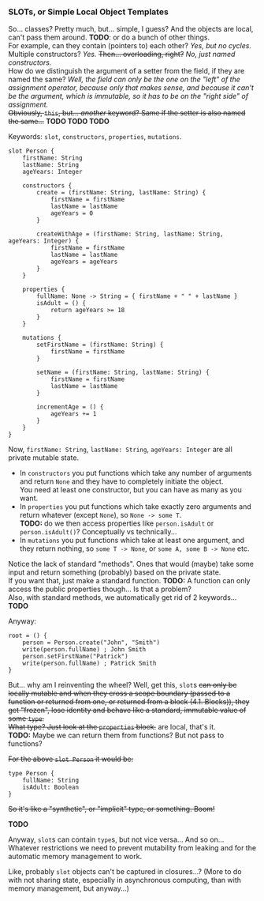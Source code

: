 ### SLOTs, or Simple Local Object Templates

So... classes? Pretty much, but... simple, I guess? And the objects are local, can't pass them around.
**TODO**: or do a bunch of other things.\
For example, can they contain (pointers to) each other? _Yes, but no cycles._ Multiple constructors? _Yes._
~~Then... overloading, right?~~ _No, just named constructors._\
How do we distinguish the argument of a setter from the field, if they are named the same?
_Well, the field can only be the one on the "left" of the assignment operator, because only that makes sense,
and because it can't be the argument, which is immutable, so it has to be on the "right side" of assignment._\
~~Obviously, `this`, but... _another_ keyword? Same if the setter is also named the same...~~ **TODO TODO TODO**

Keywords: `slot`, `constructors`, `properties`, `mutations`.

```
slot Person {
    firstName: String
    lastName: String
    ageYears: Integer
    
    constructors {
        create = (firstName: String, lastName: String) {
            firstName = firstName
            lastName = lastName
            ageYears = 0
        }
        
        createWithAge = (firstName: String, lastName: String, ageYears: Integer) {
            firstName = firstName
            lastName = lastName
            ageYears = ageYears
        }
    }
    
    properties {
        fullName: None -> String = { firstName + " " + lastName }
        isAdult = () {
            return ageYears >= 18
        }
    }
    
    mutations {
        setFirstName = (firstName: String) {
            firstName = firstName
        }
        
        setName = (firstName: String, lastName: String) {
            firstName = firstName
            lastName = lastName
        }
        
        incrementAge = () {
            ageYears += 1
        }
    }
}
```

Now, `firstName: String`, `lastName: String`, `ageYears: Integer` are all private mutable state.

- In `constructors` you put functions which take any number of arguments and return `None` and they have to completely initiate the object.\
  You need at least one constructor, but you can have as many as you want.
- In `properties` you put functions which take exactly zero arguments and return whatever (except `None`), so `None -> some T`.\
  **TODO:** do we then access properties like `person.isAdult` or `person.isAdult()`? Conceptually vs technically...
- In `mutations` you put functions which take at least one argument, and they return nothing, so `some T -> None`, or `some A, some B -> None` etc.

Notice the lack of standard "methods". Ones that would (maybe) take some input and return something (probably) based on the private state.\
If you want that, just make a standard function. **TODO:** A function can only access the public properties though... Is that a problem?\
Also, with standard methods, we automatically get rid of 2 keywords... **TODO**

Anyway:

```
root = () {
    person = Person.create("John", "Smith")
    write(person.fullName) ; John Smith
    person.setFirstName("Patrick")
    write(person.fullName) ; Patrick Smith
}
```

But... why am I reinventing the wheel? Well, get this, `slot`s ~~can only be locally mutable and when they cross a scope boundary
(passed to a function or returned from one, or returned from a block (4.1. Blocks)),
they get "frozen", lose identity and behave like a standard, immutable value of some `type`.\
What type? Just look at the `properties` block.~~ are local, that's it.\
**TODO:** Maybe we can return them from functions? But not pass to functions?

~~For the above `slot Person` it would be:~~

```
type Person {
    fullName: String
    isAdult: Boolean
}
```

~~So it's like a "synthetic", or "implicit" type, or something. Boom!~~

**TODO**

Anyway, `slot`s can contain `type`s, but not vice versa... And so on... Whatever restrictions we need
to prevent mutability from leaking and for the automatic memory management to work.

Like, probably `slot` objects can't be captured in closures...?
(More to do with not sharing state, especially in asynchronous computing, than with memory management, but anyway...)